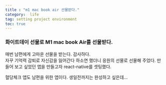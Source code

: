 ```yaml
---
title : "m1 mac book air 선물받다."
category:  life
tag: setting project environment
toc: true
---
```

### 화이트데이 선물로 M1 mac book Air를 선물받다.

매번 남편에게 고마운 선물을 받는다. 감사하다.  
자꾸 기억력 감퇴로 자신감을 잃어간다 하소연 했더니  응원의 선물로 선물해 주었다. 
만들어 보고 싶었던 앱을 만들고자 react-native를 셋팅했다. 

혈당체크 앱도 남편을 위한 앱이다. 생일전까지는 완성하고 싶은데... 